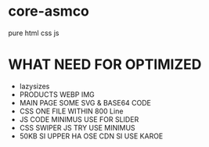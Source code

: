 # core-asmco
pure html css js

# WHAT NEED FOR OPTIMIZED 
* lazysizes
* PRODUCTS WEBP IMG
* MAIN PAGE SOME SVG & BASE64 CODE
* CSS ONE FILE WITHIN 800 Line
* JS CODE MINIMUS USE FOR SLIDER 
* CSS SWIPER JS TRY USE MINIMUS 
* 50KB SI UPPER HA OSE CDN SI USE KAROE  